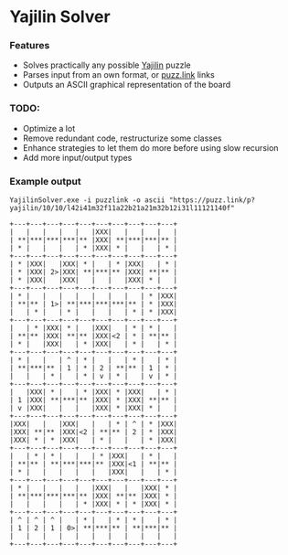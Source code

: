 # Yajilin Solver

### Features

- Solves practically any possible [Yajilin](https://en.wikipedia.org/wiki/Yajilin "Yajilin") puzzle
- Parses input from an own format, or [puzz.link](http://puzz.link "puzz.link") links
- Outputs an ASCII graphical representation of the board

### TODO:
- Optimize a lot
- Remove redundant code, restructurize some classes
- Enhance strategies to let them do more before using slow recursion
- Add more input/output types

### Example output
```
YajilinSolver.exe -i puzzlink -o ascii "https://puzz.link/p?yajilin/10/10/l42i41m32f11a22b21a21m32b12i31l11121140f"

+---+---+---+---+---+---+---+---+---+---+
|   |   |   |   |   |XXX|   |   |   |   |
| **|***|***|***|** |XXX| **|***|***|** |
| * |   |   |   | * |XXX| * |   |   | * |
+---+---+---+---+---+---+---+---+---+---+
| * |XXX|   |XXX| * |   | * |XXX|   | * |
| * |XXX| 2>|XXX| **|***|** |XXX| **|** |
| * |XXX|   |XXX|   |   |   |XXX| * |   |
+---+---+---+---+---+---+---+---+---+---+
| * |   |   |   |   |   |   |   | * |XXX|
| **|** | 1>| **|***|***|***|** | * |XXX|
|   | * |   | * |   |   |   | * | * |XXX|
+---+---+---+---+---+---+---+---+---+---+
|   | * |XXX| * |   |XXX|   | * | * |   |
| **|** |XXX| **|** |XXX|<2 | * | **|** |
| * |   |XXX|   | * |XXX|   | * |   | * |
+---+---+---+---+---+---+---+---+---+---+
| * |   |   | ^ | * |   |   | * |   | * |
| **|***|** | 1 | * | 2 | **|** | 1 | * |
|   |   | * |   | * | v | * |   | v | * |
+---+---+---+---+---+---+---+---+---+---+
|   |XXX| * |   | * |XXX| * |XXX|   | * |
| 1 |XXX| **|***|** |XXX| * |XXX| **|** |
| v |XXX|   |   |   |XXX| * |XXX| * |   |
+---+---+---+---+---+---+---+---+---+---+
|XXX|   |   |XXX|   |   | * | ^ | * |XXX|
|XXX| **|** |XXX|<2 | **|** | 2 | * |XXX|
|XXX| * | * |XXX|   | * |   |   | * |XXX|
+---+---+---+---+---+---+---+---+---+---+
|   | * | * |   |   | * |XXX|   | * |   |
| **|** | **|***|***|** |XXX|<1 | **|** |
| * |   |   |   |   |   |XXX|   |   | * |
+---+---+---+---+---+---+---+---+---+---+
| * |   |   |   |   |XXX|   |   |XXX| * |
| **|***|***|***|** |XXX| **|** |XXX| * |
|   |   |   |   | * |XXX| * | * |XXX| * |
+---+---+---+---+---+---+---+---+---+---+
| ^ | ^ | ^ |   | * |   | * | * |   | * |
| 1 | 2 | 1 | 0>| **|***|** | **|***|** |
|   |   |   |   |   |   |   |   |   |   |
+---+---+---+---+---+---+---+---+---+---+
```
